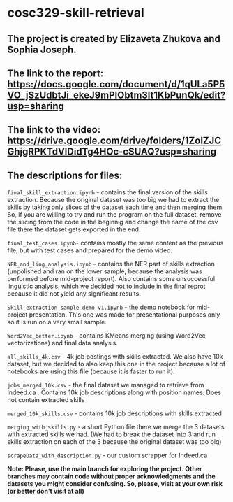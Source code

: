 # cosc329-skill-retrieval
## The project is created by Elizaveta Zhukova and Sophia Joseph. 

## The link to the report: https://docs.google.com/document/d/1qULa5P5VO_jSzUdbtJi_ekeJ9mPlObtm3lt1KbPunQk/edit?usp=sharing

## The link to the video: https://drive.google.com/drive/folders/1ZolZJCGhjgRPKTdVlDidTg4HOc-cSUAQ?usp=sharing

## The descriptions for files:
`final_skill_extraction.ipynb` - contains the final version of the skills extraction. Because the original dataset was too big we had to extract the skills by taking only slices of the dataset each time and then merging them. So, if you are willing to try and run the program on the full dataset, remove the slicing from the code in the beginnig and change the name of the  csv file there the dataset gets exported in the end.

`final_test_cases.ipynb`- contains mostly the same content as the previous file, but with test cases and prepared for the demo video.

`NER_and_ling_analysis.ipynb` - contains the NER part of skills extraction (unpolished and ran on the lower sample, because the analysis was performed before mid-project report). Also contains some unsuccessful linguistic analysis, which we decided not to include in the final reprot because it did not yield any significant results. 

`Skill-extraction-sample-demo-v1.ipynb` - the demo notebook for mid-project presentation. This one was made for presentational purposes only so it is run on a very small sample.

`Word2Vec_better.ipynb` - contains KMeans merging (using Word2Vec vectorizations) and final data analysis.

`all_skills_4k.csv` - 4k job postings with skills extracted. We also have 10k dataset, but we decided to also keep this one in the project because a lot of notebooks are using this file (because it is faster to run it).

`jobs_merged_10k.csv` - the final dataset we managed to retrieve from Indeed.ca . Contains 10k job descriptions along with position names. Does not contain extracted skills

`merged_10k_skills.csv` - contains 10k job descriptions with skills extracted

`merging_with_skills.py` - a short Python file there we merge the 3 datasets with extracted skills we had. (We had to break the dataset into 3 and run skills extraction on each of the 3 because the original dataset was too big) 

`scrapeData_with_description.py` - our custom scrapper for Indeed.ca


**Note: Please, use the main branch for exploring the project. Other branches may contain code without proper acknowledgments and the datasets you might consider confusing. So, please, visit at your own risk (or better don't visit at all)**


